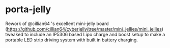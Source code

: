 # porta-jelly

Rework of @cillian64 's excellent mini-jelly board (https://github.com/cillian64/cyberjelly/tree/master/mini_jellies/mini_jellies) tweaked to include an IP5306 based Lipo charge and boost setup to make a portable LED strip driving system with built in battery charging.

